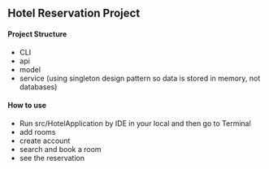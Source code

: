 ## Hotel Reservation Project

#### Project Structure
 - CLI
 - api
 - model
 - service (using singleton design pattern so data is stored in memory, not databases)
 
 #### How to use
 - Run src/HotelApplication by IDE in your local and then go to Terminal
 - add rooms
 - create account
 - search and book a room
 - see the reservation 
